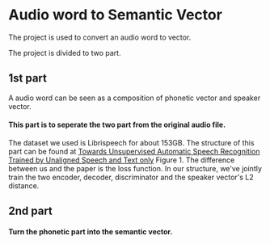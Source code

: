 # Audio word to Semantic Vector
The project is used to convert an audio word to vector.

The project is divided to two part.

## 1st part
A audio word can be seen as a composition of phonetic vector and speaker vector.
#### This part is to seperate the two part from the original audio file.
The dataset we used is Librispeech for about 153GB.
The structure of this part can be found at [Towards Unsupervised Automatic Speech Recognition
Trained by Unaligned Speech and Text only](https://arxiv.org/pdf/1803.10952.pdf) Figure 1.
The difference between us and the paper is the loss function.
In our structure, we've jointly train the two encoder, decoder, discriminator and the speaker vector's L2 distance.

## 2nd part
#### Turn the phonetic part into the semantic vector.

